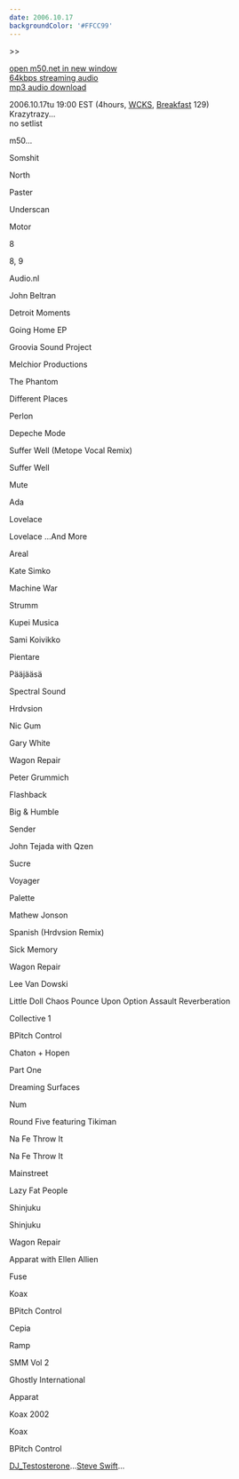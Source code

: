 ```yaml
---
date: 2006.10.17
backgroundColor: '#FFCC99'
---
```


\>>

[open m50.net in new window  
](http://m50.net/)[64kbps streaming audio](http://m50.net/streamed/2006.10.17\(64\).ra)  
[mp3 audio download](http://m50.net/streamed/2006.10.17\(64\).mp3)

2006.10.17tu 19:00 EST (4hours, [WCKS](http://www.thewhale.org/), [Breakfast](http://www.anal0g.org/breakfast/) 129)  
Krazytrazy...  
no setlist  

m50...  

Somshit

North

Paster

Underscan

Motor

8

8, 9

Audio.nl

John Beltran

Detroit Moments

Going Home EP

Groovia Sound Project

Melchior Productions

The Phantom

Different Places

Perlon

Depeche Mode

Suffer Well (Metope Vocal Remix)

Suffer Well

Mute

Ada

Lovelace

Lovelace ...And More

Areal

Kate Simko

Machine War

Strumm

Kupei Musica

Sami Koivikko

Pientare

Pääjääsä

Spectral Sound

Hrdvsion

Nic Gum

Gary White

Wagon Repair

Peter Grummich

Flashback

Big & Humble

Sender

John Tejada with Qzen

Sucre

Voyager

Palette

Mathew Jonson

Spanish (Hrdvsion Remix)

Sick Memory

Wagon Repair

Lee Van Dowski

Little Doll Chaos Pounce Upon Option Assault Reverberation

Collective 1

BPitch Control

Chaton + Hopen

Part One

Dreaming Surfaces

Num

Round Five featuring Tikiman

Na Fe Throw It

Na Fe Throw It

Mainstreet

Lazy Fat People

Shinjuku

Shinjuku

Wagon Repair

Apparat with Ellen Allien

Fuse

Koax

BPitch Control

Cepia

Ramp

SMM Vol 2

Ghostly International

Apparat

Koax 2002

Koax

BPitch Control

[DJ\_Testosterone](http://www.elleinad.ca/)...[Steve Swift](http://www.djsteveswift.com/)...